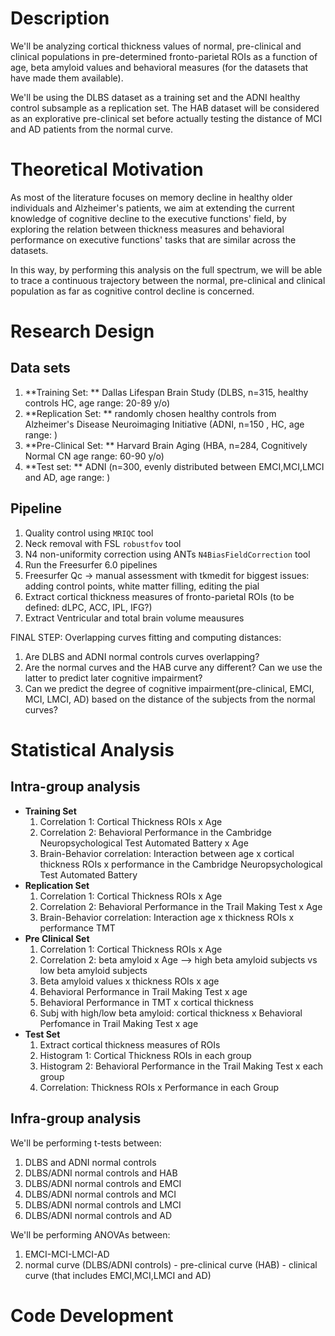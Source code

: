 # Description
We'll be analyzing cortical thickness values of normal, pre-clinical and clinical populations in pre-determined fronto-parietal ROIs as a function of age, beta amyloid values and behavioral measures (for the datasets that have made them available).

We'll be using the DLBS dataset as a training set and the ADNI healthy control subsample as a replication set. The HAB dataset will be considered as an explorative pre-clinical set before actually testing the distance of MCI and AD patients from the normal curve.



# Theoretical Motivation

As most of the literature focuses on memory decline in healthy older individuals and Alzheimer's patients, we aim at extending the current knowledge of cognitive decline to the executive functions' field, by exploring the relation between thickness measures and behavioral performance on executive functions' tasks that are similar across the datasets.

In this way, by performing this analysis on the full spectrum, we will be able to trace a continuous trajectory between the normal, pre-clinical and clinical population as far as cognitive control decline is concerned.
# Research Design

## Data sets
1. **Training Set: ** Dallas Lifespan Brain Study (DLBS, n=315, healthy controls HC, age range: 20-89 y/o)
2. **Replication Set: ** randomly chosen healthy controls from Alzheimer's Disease Neuroimaging Initiative (ADNI, n=150 , HC,  age range: )
3. **Pre-Clinical Set: ** Harvard Brain Aging (HBA, n=284, Cognitively Normal CN age range: 60-90 y/o)
4. **Test set: ** ADNI (n=300, evenly distributed between EMCI,MCI,LMCI and AD, age range: )




## Pipeline
1. Quality control using `MRIQC` tool
2. Neck removal with FSL `robustfov` tool
3. N4 non-uniformity correction using ANTs `N4BiasFieldCorrection` tool
4. Run the Freesurfer 6.0 pipelines
5. Freesurfer Qc → manual assessment with tkmedit for biggest issues: adding control points, white matter filling, editing the pial 
6. Extract cortical thickness measures of fronto-parietal ROIs (to be defined: dLPC, ACC, IPL, IFG?)
7. Extract Ventricular and total brain volume meausures



FINAL STEP:
Overlapping curves fitting and computing distances:
1. Are DLBS and ADNI normal controls curves overlapping?
2. Are the normal curves and the HAB curve any different? Can we use the latter to predict later cognitive impairment?
3. Can we predict the degree of cognitive impairment(pre-clinical, EMCI, MCI, LMCI, AD) based on the distance of the subjects from the normal curves? 


# Statistical Analysis
## Intra-group analysis
* **Training Set**
  1. Correlation 1: Cortical Thickness ROIs x Age
  2. Correlation 2: Behavioral Performance in the Cambridge Neuropsychological Test Automated Battery x Age
  3. Brain-Behavior correlation: Interaction between age x cortical thickness ROIs x performance in the Cambridge Neuropsychological Test Automated Battery
* **Replication Set**
  1. Correlation 1: Cortical Thickness ROIs x Age
  2. Correlation 2: Behavioral Performance in the Trail Making Test x Age
  3. Brain-Behavior correlation: Interaction age x thickness ROIs x performance TMT
* **Pre Clinical Set**
  1. Correlation 1: Cortical Thickness ROIs x Age
  2. Correlation 2: beta amyloid x Age --> high beta amyloid subjects vs low beta amyloid subjects
  3. Beta amyloid values x thickness ROIs x age
  4. Behavioral Performance in Trail Making Test x age 
  5. Behavioral Performance in TMT x cortical thickness
  6. Subj with high/low beta amyloid: cortical thickness x Behavioral Perfomance in Trail Making Test x age
* **Test Set**
  1. Extract cortical thickness measures of ROIs
  2. Histogram 1: Cortical Thickness ROIs in each group
  3. Histogram 2: Behavioral Performance in the Trail Making Test x each group
  4. Correlation: Thickness ROIs x Performance in each Group
  
## Infra-group analysis
We'll be performing t-tests between:
1. DLBS and ADNI normal controls
2. DLBS/ADNI normal controls and HAB
3. DLBS/ADNI normal controls and EMCI
4. DLBS/ADNI normal controls and MCI
5. DLBS/ADNI normal controls and LMCI
6. DLBS/ADNI normal controls and AD

We'll be performing ANOVAs between:
1. EMCI-MCI-LMCI-AD
2. normal curve (DLBS/ADNI controls) - pre-clinical curve (HAB) - clinical curve (that includes EMCI,MCI,LMCI and AD)


# Code Development 
